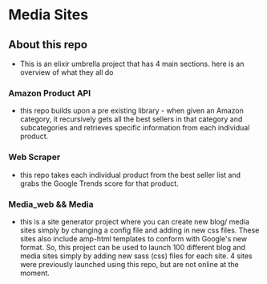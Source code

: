 # Media Sites

## About this repo
- This is an elixir umbrella project that has 4 main sections. here is an overview of what they all do

### Amazon Product API
- this repo builds upon a pre existing library - when given an Amazon category, it recursively gets all the best sellers in that category and subcategories and retrieves specific information from each individual product.

### Web Scraper
- this repo takes each individual product from the best seller list and grabs the Google Trends score for that product.

### Media_web && Media
- this is a site generator project where you can create new blog/ media sites simply by changing a config file and adding in new css files. These sites also include amp-html templates to conform with Google's new format. So, this project can be used to launch 100 different blog and media sites simply by adding new sass (css) files for each site. 4 sites were previously launched using this repo, but are not online at the moment.
